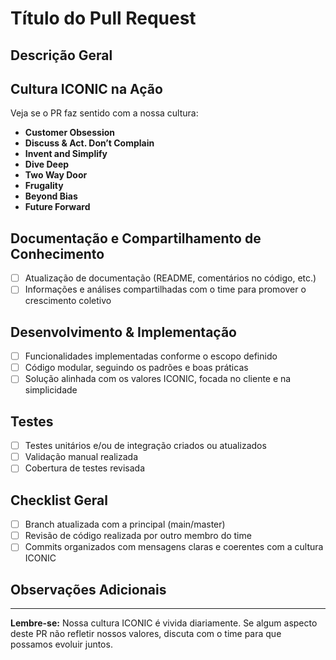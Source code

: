 # Título do Pull Request

## Descrição Geral
<!-- Resuma as alterações realizadas: o que foi implementado, corrigido ou aprimorado.  
Exemplo: "Implementação da nova feature X para melhorar a experiência do usuário, sempre com foco no cliente." -->

## Cultura ICONIC na Ação
Veja se o PR faz sentido com a nossa cultura:

- **Customer Obsession**  
- **Discuss & Act. Don’t Complain**  
- **Invent and Simplify**  
- **Dive Deep**  
- **Two Way Door**  
- **Frugality**  
- **Beyond Bias**  
- **Future Forward** 

## Documentação e Compartilhamento de Conhecimento
- [ ] Atualização de documentação (README, comentários no código, etc.)
- [ ] Informações e análises compartilhadas com o time para promover o crescimento coletivo

## Desenvolvimento & Implementação
- [ ] Funcionalidades implementadas conforme o escopo definido  
- [ ] Código modular, seguindo os padrões e boas práticas  
- [ ] Solução alinhada com os valores ICONIC, focada no cliente e na simplicidade

## Testes
- [ ] Testes unitários e/ou de integração criados ou atualizados  
- [ ] Validação manual realizada  
- [ ] Cobertura de testes revisada

## Checklist Geral
- [ ] Branch atualizada com a principal (main/master)  
- [ ] Revisão de código realizada por outro membro do time  
- [ ] Commits organizados com mensagens claras e coerentes com a cultura ICONIC

## Observações Adicionais
<!-- Insira informações complementares, pontos de atenção ou instruções específicas para os revisores.  
Exemplo: "Caso identifiquem alguma questão que precise de um Dive Deep, vamos discutir em equipe para aprimorar a solução." -->

---

**Lembre-se:** Nossa cultura ICONIC é vivida diariamente. Se algum aspecto deste PR não refletir nossos valores, discuta com o time para que possamos evoluir juntos.

